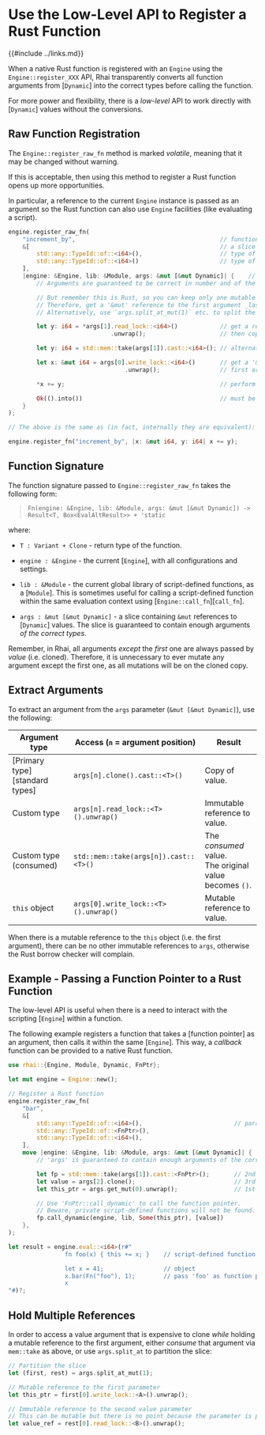 Use the Low-Level API to Register a Rust Function
================================================

{{#include ../links.md}}

When a native Rust function is registered with an `Engine` using the `Engine::register_XXX` API,
Rhai transparently converts all function arguments from [`Dynamic`] into the correct types before
calling the function.

For more power and flexibility, there is a _low-level_ API to work directly with [`Dynamic`] values
without the conversions.


Raw Function Registration
-------------------------

The `Engine::register_raw_fn` method is marked _volatile_, meaning that it may be changed without warning.

If this is acceptable, then using this method to register a Rust function opens up more opportunities.

In particular, a reference to the current `Engine` instance is passed as an argument so the Rust function
can also use `Engine` facilities (like evaluating a script).

```rust
engine.register_raw_fn(
    "increment_by",                                         // function name
    &[                                                      // a slice containing parameter types
        std::any::TypeId::of::<i64>(),                      // type of first parameter
        std::any::TypeId::of::<i64>()                       // type of second parameter
    ],
    |engine: &Engine, lib: &Module, args: &mut [&mut Dynamic]| {    // fixed function signature
        // Arguments are guaranteed to be correct in number and of the correct types.

        // But remember this is Rust, so you can keep only one mutable reference at any one time!
        // Therefore, get a '&mut' reference to the first argument _last_.
        // Alternatively, use `args.split_at_mut(1)` etc. to split the slice first.

        let y: i64 = *args[1].read_lock::<i64>()            // get a reference to the second argument
                             .unwrap();                     // then copying it because it is a primary type

        let y: i64 = std::mem::take(args[1]).cast::<i64>(); // alternatively, directly 'consume' it

        let x: &mut i64 = args[0].write_lock::<i64>()       // get a '&mut' reference to the
                                 .unwrap();                 // first argument

        *x += y;                                            // perform the action

        Ok(().into())                                       // must be 'Result<Dynamic, Box<EvalAltResult>>'
    }
);

// The above is the same as (in fact, internally they are equivalent):

engine.register_fn("increment_by", |x: &mut i64, y: i64| x += y);
```


Function Signature
------------------

The function signature passed to `Engine::register_raw_fn` takes the following form:

> `Fn(engine: &Engine, lib: &Module, args: &mut [&mut Dynamic]) -> Result<T, Box<EvalAltResult>> + 'static`

where:

* `T : Variant + Clone` - return type of the function.

* `engine : &Engine` - the current [`Engine`], with all configurations and settings.

* `lib : &Module` - the current global library of script-defined functions, as a [`Module`].
  This is sometimes useful for calling a script-defined function within the same evaluation context using [`Engine::call_fn`][`call_fn`].

* `args : &mut [&mut Dynamic]` - a slice containing `&mut` references to [`Dynamic`] values.
  The slice is guaranteed to contain enough arguments _of the correct types_.

Remember, in Rhai, all arguments _except_ the _first_ one are always passed by _value_ (i.e. cloned).
Therefore, it is unnecessary to ever mutate any argument except the first one, as all mutations
will be on the cloned copy.


Extract Arguments
-----------------

To extract an argument from the `args` parameter (`&mut [&mut Dynamic]`), use the following:

| Argument type                  | Access (`n` = argument position)      | Result                                                     |
| ------------------------------ | ------------------------------------- | ---------------------------------------------------------- |
| [Primary type][standard types] | `args[n].clone().cast::<T>()`         | Copy of value.                                             |
| Custom type                    | `args[n].read_lock::<T>().unwrap()`   | Immutable reference to value.                              |
| Custom type (consumed)         | `std::mem::take(args[n]).cast::<T>()` | The _consumed_ value.<br/>The original value becomes `()`. |
| `this` object                  | `args[0].write_lock::<T>().unwrap()`  | Mutable reference to value.                                |

When there is a mutable reference to the `this` object (i.e. the first argument),
there can be no other immutable references to `args`, otherwise the Rust borrow checker will complain.


Example - Passing a Function Pointer to a Rust Function
------------------------------------------------------

The low-level API is useful when there is a need to interact with the scripting [`Engine`] within a function.

The following example registers a function that takes a [function pointer] as an argument,
then calls it within the same [`Engine`].  This way, a _callback_ function can be provided
to a native Rust function.

```rust
use rhai::{Engine, Module, Dynamic, FnPtr};

let mut engine = Engine::new();

// Register a Rust function
engine.register_raw_fn(
    "bar",
    &[
        std::any::TypeId::of::<i64>(),                          // parameter types
        std::any::TypeId::of::<FnPtr>(),
        std::any::TypeId::of::<i64>(),
    ],
    move |engine: &Engine, lib: &Module, args: &mut [&mut Dynamic]| {
        // 'args' is guaranteed to contain enough arguments of the correct types

        let fp = std::mem::take(args[1]).cast::<FnPtr>();       // 2nd argument - function pointer
        let value = args[2].clone();                            // 3rd argument - function argument
        let this_ptr = args.get_mut(0).unwrap();                // 1st argument - this pointer

        // Use 'FnPtr::call_dynamic' to call the function pointer.
        // Beware, private script-defined functions will not be found.
        fp.call_dynamic(engine, lib, Some(this_ptr), [value])
    },
);

let result = engine.eval::<i64>(r#"
                fn foo(x) { this += x; }    // script-defined function 'foo'

                let x = 41;                 // object
                x.bar(Fn("foo"), 1);        // pass 'foo' as function pointer
                x
"#)?;
```


Hold Multiple References
------------------------

In order to access a value argument that is expensive to clone _while_ holding a mutable reference
to the first argument, either _consume_ that argument via `mem::take` as above, or use `args.split_at`
to partition the slice:

```rust
// Partition the slice
let (first, rest) = args.split_at_mut(1);

// Mutable reference to the first parameter
let this_ptr = first[0].write_lock::<A>().unwrap();

// Immutable reference to the second value parameter
// This can be mutable but there is no point because the parameter is passed by value
let value_ref = rest[0].read_lock::<B>().unwrap();
```
